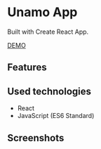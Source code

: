 # Unamo App

Built with Create React App.


[DEMO](https://martaradziszewska.github.io/Unamo-task/index.html)

## Features


## Used technologies

* React
* JavaScript (ES6 Standard)

## Screenshots
